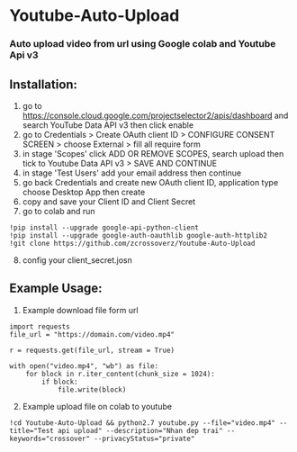 ﻿# Youtube-Auto-Upload
 
 ### Auto upload video from url using Google colab and Youtube Api v3
 
 ## Installation:
 
 
 1. go to https://console.cloud.google.com/projectselector2/apis/dashboard and search YouTube Data API v3 then click enable
 2. go to Credentials > Create OAuth client ID > CONFIGURE CONSENT SCREEN > choose External > fill all require form
 3. in stage 'Scopes' click ADD OR REMOVE SCOPES, search upload then tick to Youtube Data API v3 > SAVE AND CONTINUE
 4. in stage 'Test Users' add your email address then continue
 5. go back Credentials and create new OAuth client ID, application type choose Desktop App then create
 6. copy and save your Client ID and Client Secret
 7. go to colab and run
 ```
!pip install --upgrade google-api-python-client
!pip install --upgrade google-auth-oauthlib google-auth-httplib2
!git clone https://github.com/zcrossoverz/Youtube-Auto-Upload
```
8. config your client_secret.josn

## Example Usage:

1. Example download file form url
```
import requests 
file_url = "https://domain.com/video.mp4"
	
r = requests.get(file_url, stream = True) 

with open("video.mp4", "wb") as file: 
	for block in r.iter_content(chunk_size = 1024): 
		if block: 
			file.write(block) 
```

2. Example upload file on colab to youtube

```
!cd Youtube-Auto-Upload && python2.7 youtube.py --file="video.mp4" --title="Test api upload" --description="Nhan dep trai" --keywords="crossover" --privacyStatus="private"
```


